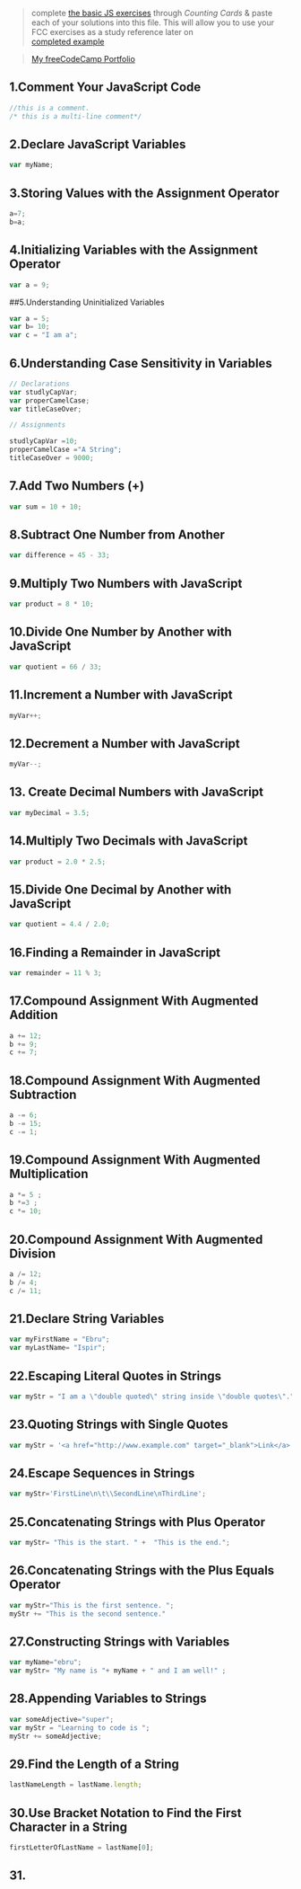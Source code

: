 > complete [the basic JS exercises](https://learn.freecodecamp.org/javascript-algorithms-and-data-structures/basic-javascript) through _Counting Cards_ & paste each of your solutions into this file.  This will allow you to use your FCC exercises as a study reference later on  
> [completed example](https://github.com/AlfiYusrina/hyf-javascript1/blob/master/week1/freecode_camp_solutions.MD) 

>[My freeCodeCamp Portfolio](https://www.freecodecamp.org/ebruispir)


## 1.Comment Your JavaScript Code

```js
//this is a comment.
/* this is a multi-line comment*/
```
## 2.Declare JavaScript Variables

```js
var myName;
```
## 3.Storing Values with the Assignment Operator

```js
a=7;
b=a;
```
## 4.Initializing Variables with the Assignment Operator

```js
var a = 9;
```
##5.Understanding Uninitialized Variables

```js
var a = 5;
var b= 10;
var c = "I am a";
```
## 6.Understanding Case Sensitivity in Variables

```js
// Declarations
var studlyCapVar;
var properCamelCase;
var titleCaseOver;

// Assignments

studlyCapVar =10;
properCamelCase ="A String";
titleCaseOver = 9000;
```
## 7.Add Two Numbers (+)

```js
var sum = 10 + 10;
```
## 8.Subtract One Number from Another

```js
var difference = 45 - 33;
```
## 9.Multiply Two Numbers with JavaScript

```js
var product = 8 * 10;
```
## 10.Divide One Number by Another with JavaScript

```js
var quotient = 66 / 33;
```
## 11.Increment a Number with JavaScript

```js
myVar++;
```
## 12.Decrement a Number with JavaScript
```js
myVar--;
```
## 13. Create Decimal Numbers with JavaScript

```js
var myDecimal = 3.5;
```
## 14.Multiply Two Decimals with JavaScript

```js
var product = 2.0 * 2.5;
```
## 15.Divide One Decimal by Another with JavaScript
```js
var quotient = 4.4 / 2.0;
```
## 16.Finding a Remainder in JavaScript

```js
var remainder = 11 % 3;
```
## 17.Compound Assignment With Augmented Addition

```js
a += 12;
b += 9;
c += 7;

```
## 18.Compound Assignment With Augmented Subtraction

```js
a -= 6;
b -= 15;
c -= 1;

```
## 19.Compound Assignment With Augmented Multiplication

```js
a *= 5 ;
b *=3 ;
c *= 10;

```
## 20.Compound Assignment With Augmented Division

```js
a /= 12;
b /= 4;
c /= 11;
```
## 21.Declare String Variables

```js
var myFirstName = "Ebru";
var myLastName= "Ispir";
```
## 22.Escaping Literal Quotes in Strings

```js
var myStr = "I am a \"double quoted\" string inside \"double quotes\"."; 
```
## 23.Quoting Strings with Single Quotes

```js
var myStr = '<a href="http://www.example.com" target="_blank">Link</a>';
```
## 24.Escape Sequences in Strings

```js
var myStr='FirstLine\n\t\\SecondLine\nThirdLine'; 
```
## 25.Concatenating Strings with Plus Operator

```js
var myStr= "This is the start. " +  "This is the end.";
```
## 26.Concatenating Strings with the Plus Equals Operator

```js
var myStr="This is the first sentence. ";
myStr += "This is the second sentence."
```
## 27.Constructing Strings with Variables

```js
var myName="ebru";
var myStr= "My name is "+ myName + " and I am well!" ;
```
## 28.Appending Variables to Strings

```js
var someAdjective="super";
var myStr = "Learning to code is ";
myStr += someAdjective;
```
## 29.Find the Length of a String

```js
lastNameLength = lastName.length;
```
## 30.Use Bracket Notation to Find the First Character in a String

```js
firstLetterOfLastName = lastName[0];
```
## 31.

```js
```
